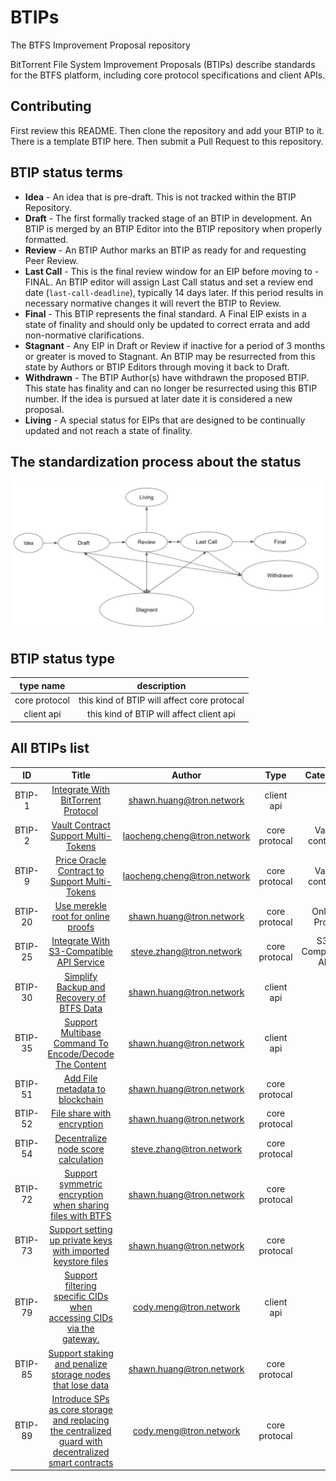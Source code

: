 # BTIPs

The BTFS Improvement Proposal repository

BitTorrent File System Improvement Proposals (BTIPs) describe standards for the BTFS platform, including core protocol specifications and client APIs.

## Contributing

First review this README. Then clone the repository and add your BTIP to it. There is a template BTIP here. Then submit a Pull Request to this repository.

## BTIP status terms

- **Idea** - An idea that is pre-draft. This is not tracked within the BTIP Repository.
- **Draft** - The first formally tracked stage of an BTIP in development. An BTIP is merged by an BTIP Editor into the BTIP repository when properly formatted.
- **Review** - An BTIP Author marks an BTIP as ready for and requesting Peer Review.
- **Last Call** - This is the final review window for an EIP before moving to - FINAL. An BTIP editor will assign Last Call status and set a review end date (`last-call-deadline`), typically 14 days later. If this period results in necessary normative changes it will revert the BTIP to Review.
- **Final** - This BTIP represents the final standard. A Final EIP exists in a state of finality and should only be updated to correct errata and add non-normative clarifications.
- **Stagnant** - Any EIP in Draft or Review if inactive for a period of 3 months or greater is moved to Stagnant. An BTIP may be resurrected from this state by Authors or BTIP Editors through moving it back to Draft.
- **Withdrawn** - The BTIP Author(s) have withdrawn the proposed BTIP. This state has finality and can no longer be resurrected using this BTIP number. If the idea is pursued at later date it is considered a new proposal.
- **Living** - A special status for EIPs that are designed to be continually updated and not reach a state of finality.

## The standardization process about the status

![This is the process about the status](BTIP-process-update.jpeg)

## BTIP status type

|   type name   |                 description                 |
| :-----------: | :-----------------------------------------: |
| core protocol | this kind of BTIP will affect core protocal |
|  client api   |  this kind of BTIP will affect client api   |

## All BTIPs list

|   ID    |                                                          Title                                                           |            Author             |     Type      |     Category      | Status |
| :-----: | :----------------------------------------------------------------------------------------------------------------------: | :---------------------------: | :-----------: | :---------------: | :----: |
| BTIP-1  |                                  [Integrate With BitTorrent Protocol](BTIPS/BTIP-1.md)                                   |  <shawn.huang@tron.network>   |  client api   |                   | Living |
| BTIP-2  |                                  [Vault Contract Support Multi-Tokens](BTIPS/BTIP-2.md)                                  | <laocheng.cheng@tron.network> | core protocal |  Vault contract   | Final  |
| BTIP-9  |                             [Price Oracle Contract to Support Multi-Tokens](BTIPS/BTIP-9.md)                             | <laocheng.cheng@tron.network> | core protocal |  Vault contract   | Final  |
| BTIP-20 |                                  [Use merekle root for online proofs](BTIPS/BTIP-20.md)                                  |  <shawn.huang@tron.network>   | core protocal |   Online Proof    | Final  |
| BTIP-25 |                               [Integrate With S3-Compatible API Service](BTIPS/BTIP-25.md)                               |  <steve.zhang@tron.network>   | core protocal | S3-Compatible API | Living |
| BTIP-30 |                              [Simplify Backup and Recovery of BTFS Data](BTIPS/BTIP-30.md)                               |  <shawn.huang@tron.network>   |  client api   |                   | Final  |
| BTIP-35 |                        [Support Multibase Command To Encode/Decode The Content](BTIPS/BTIP-35.md)                        |  <shawn.huang@tron.network>   |  client api   |                   | Final  |
| BTIP-51 |                                   [Add File metadata to blockchain](BTIPS/BTIP-51.md)                                    |  <shawn.huang@tron.network>   | core protocal |                   | Final  |
| BTIP-52 |                                      [File share with encryption](BTIPS/BTIP-52.md)                                      |  <shawn.huang@tron.network>   | core protocal |                   | Final  |
| BTIP-54 |                                 [Decentralize node score calculation](BTIPS/BTIP-54.md)                                  |  <steve.zhang@tron.network>   | core protocal |                   | Draft  |
| BTIP-72 |                      [Support symmetric encryption when sharing files with BTFS](BTIPS/BTIP-72.md)                       |  <shawn.huang@tron.network>   | core protocal |                   | Final  |
| BTIP-73 |                     [Support setting up private keys with imported keystore files](BTIPS/BTIP-73.md)                     |  <shawn.huang@tron.network>   | core protocal |                   | Final  |
| BTIP-79 |                 [Support filtering specific CIDs when accessing CIDs via the gateway.](BTIPS/BTIP-79.md)                 |   <cody.meng@tron.network>    |  client api   |                   | Final  |
| BTIP-85 |                      [Support staking and penalize storage nodes that lose data](BTIPS/BTIP-85.md)                       |  <shawn.huang@tron.network>   | core protocal |                   | Draft  |
| BTIP-89 | [Introduce SPs as core storage and replacing the centralized guard with decentralized smart contracts](BTIPS/BTIP-89.md) |   <cody.meng@tron.network>    | core protocal |                   |  Idea  |
